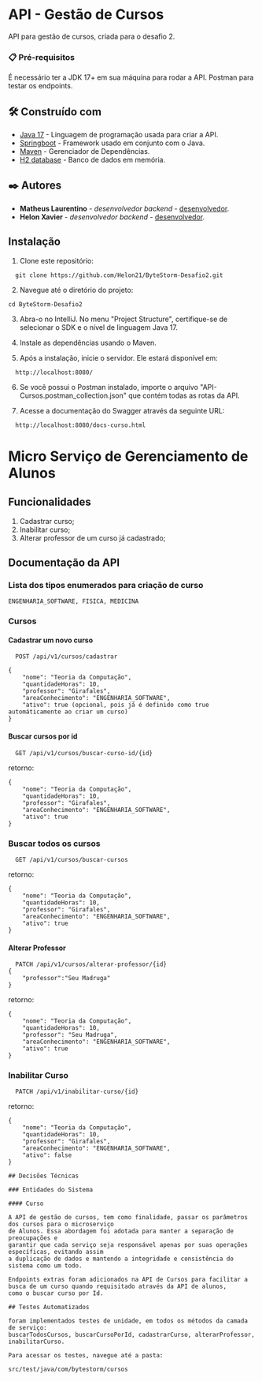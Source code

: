 # API - Gestão de Cursos

API para gestão de cursos, criada para o desafio 2.

### 📋 Pré-requisitos

É necessário ter a JDK 17+ em sua máquina para rodar a API.
Postman para testar os endpoints.

## 🛠️ Construído com

* [Java 17](https://www.java.com/pt-BR/) - Linguagem de programação usada para criar a API.
* [Springboot](https://spring.io) - Framework usado em conjunto com o Java.
* [Maven](https://maven.apache.org/) - Gerenciador de Dependências.
* [H2 database](https://www.h2database.com/html/main.html) - Banco de dados em memória.

## ✒️ Autores

* **Matheus Laurentino** - *desenvolvedor backend* - [desenvolvedor](https://github.com/MathLaurentino).
* **Helon Xavier** - *desenvolvedor backend* - [desenvolvedor](https://github.com/Helon21).

## Instalação

1. Clone este repositório:
```
  git clone https://github.com/Helon21/ByteStorm-Desafio2.git
```

2. Navegue até o diretório do projeto:
```
cd ByteStorm-Desafio2
```

3. Abra-o no IntelliJ. No menu "Project Structure", certifique-se de selecionar o
   SDK e o nível de linguagem Java 17.


4. Instale as dependências usando o Maven.


5. Após a instalação, inicie o servidor. Ele estará disponível em:
```
  http://localhost:8080/
```

6. Se você possui o Postman instalado, importe o arquivo
   "API-Cursos.postman_collection.json" que contém todas as rotas da API.


7. Acesse a documentação do Swagger através da seguinte URL:
```
  http://localhost:8080/docs-curso.html
```


# Micro Serviço de Gerenciamento de Alunos

## Funcionalidades 

1. Cadastrar curso;
2. Inabilitar curso;
3. Alterar professor de um curso já cadastrado;

## Documentação da API

### Lista dos tipos enumerados para criação de curso

```
ENGENHARIA_SOFTWARE, FISICA, MEDICINA
```

### Cursos

#### Cadastrar um novo curso

```http
  POST /api/v1/cursos/cadastrar
```
```
{ 
    "nome": "Teoria da Computação",
    "quantidadeHoras": 10,
    "professor": "Girafales",
    "areaConhecimento": "ENGENHARIA_SOFTWARE",
    "ativo": true (opcional, pois já é definido como true automáticamente ao criar um curso)
}
```

#### Buscar cursos por id

```http
  GET /api/v1/cursos/buscar-curso-id/{id}
```
retorno:
```
{
    "nome": "Teoria da Computação",
    "quantidadeHoras": 10,
    "professor": "Girafales",
    "areaConhecimento": "ENGENHARIA_SOFTWARE",
    "ativo": true
}
```

### Buscar todos os cursos

```http
  GET /api/v1/cursos/buscar-cursos
```
retorno:
```
{
    "nome": "Teoria da Computação",
    "quantidadeHoras": 10,
    "professor": "Girafales",
    "areaConhecimento": "ENGENHARIA_SOFTWARE",
    "ativo": true
}
```

#### Alterar Professor

```http
  PATCH /api/v1/cursos/alterar-professor/{id}
{
    "professor":"Seu Madruga"
}
```
retorno:
```
{
    "nome": "Teoria da Computação",
    "quantidadeHoras": 10,
    "professor": "Seu Madruga",
    "areaConhecimento": "ENGENHARIA_SOFTWARE",
    "ativo": true
}
```

### Inabilitar Curso

```http
  PATCH /api/v1/inabilitar-curso/{id}
```
retorno:
```
{
    "nome": "Teoria da Computação",
    "quantidadeHoras": 10,
    "professor": "Girafales",
    "areaConhecimento": "ENGENHARIA_SOFTWARE",
    "ativo": false
}

## Decisões Técnicas

### Entidades do Sistema

#### Curso

A API de gestão de cursos, tem como finalidade, passar os parâmetros dos cursos para o microserviço
de Alunos. Essa abordagem foi adotada para manter a separação de preocupações e
garantir que cada serviço seja responsável apenas por suas operações específicas, evitando assim
a duplicação de dados e mantendo a integridade e consistência do sistema como um todo.

Endpoints extras foram adicionados na API de Cursos para facilitar a busca de um curso quando requisitado através da API de alunos,
como o buscar curso por Id. 

## Testes Automatizados

foram implementados testes de unidade, em todos os métodos da camada de serviço: 
buscarTodosCursos, buscarCursoPorId, cadastrarCurso, alterarProfessor, inabilitarCurso. 

Para acessar os testes, navegue até a pasta:
```
    src/test/java/com/bytestorm/cursos
```
